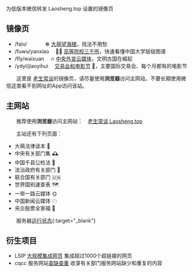 <!-- # wx 同名标题会被合并 -->

为低版本微信转发 Laosheng.top 设置的镜像页

镜像页
------

*	/falv/　 　	　☸️ [大萌望海楼](falv/fahai)，找法不用愁
*	/fuwu/yanxiao	　👨‍🎓 [高等院校三千所](fuwu/yuanxiao)，快速看懂中国大学层级图谱
*	/fly/waixuan	　🔥 [中央外宣云媒体](fly/waixuan)，文明古国在崛起
*	/ydyl/jiaoyihui	　[交易会和电影节](ydyl/jiaoyihui) 💫，主要国际交易会、每个月都有的电影节
<!-- *	/fuwu/jujia	　[新冠居家指引](fuwu/jujia)文件速查，中医药康复治疗方法😷 -->

　　这里是 [老生常谈](https://Laosheng.top)的镜像页，请尽量使用**浏览器**访问主网站，不要长期使用微信这类看不到网址的App访问该站。


主网站
------

　　推荐使用**浏览器**访问主网站：　[老生常谈	Laosheng.top](https://laosheng.top)

　　主站还有下列页面：

*	大萌法律读本 💎
*	中央有关部门集 🕰
*	中国千县公检法 📑
*	法治政府有关部门 🏢
*	联合国有关部门 🇺🇳
*	世界国别速查表 🗺
*	一带一路云媒体 🌞
*	中国新闻云媒体 ☁
*	央企股票全家福 🧧

　　服务器[运行状态](https://www.githubstatus.com){:target="_blank"}


衍生项目
--------

*	LSIP [大规模集成网页](https://diamonwoo.github.io/LSIP ) 集成超过1000个超链接的网页
*	cqcc 服务网站[查缺查重](https://diamonwoo.github.io/cqcc ) 收录有关部门服务网站缺少和重复的内容
